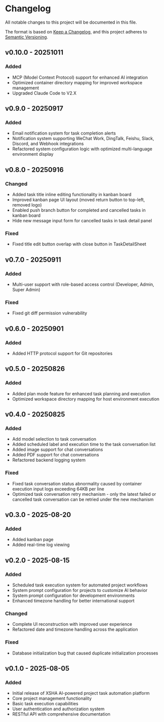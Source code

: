 # Changelog

All notable changes to this project will be documented in this file.

The format is based on [Keep a Changelog](https://keepachangelog.com/en/1.0.0/), and this project adheres to [Semantic Versioning](https://semver.org/spec/v2.0.0.html).

## v0.10.0 - 20251011

### Added

- MCP (Model Context Protocol) support for enhanced AI integration
- Optimized container directory mapping for improved workspace management
- Upgraded Claude Code to V2.X

## v0.9.0 - 20250917

### Added

- Email notification system for task completion alerts
- Notification system supporting WeChat Work, DingTalk, Feishu, Slack, Discord, and Webhook integrations
- Refactored system configuration logic with optimized multi-language environment display

## v0.8.0 - 20250916

### Changed

- Added task title inline editing functionality in kanban board
- Improved kanban page UI layout (moved return button to top-left, removed logo)
- Enabled push branch button for completed and cancelled tasks in kanban board
- Hide new message input form for cancelled tasks in task detail panel

### Fixed

- Fixed title edit button overlap with close button in TaskDetailSheet

## v0.7.0 - 20250911

### Added

- Multi-user support with role-based access control (Developer, Admin, Super Admin)

### Fixed

- Fixed git diff permission vulnerability

## v0.6.0 - 20250901

### Added

- Added HTTP protocol support for Git repositories

## v0.5.0 - 20250826

### Added

- Added plan mode feature for enhanced task planning and execution
- Optimized workspace directory mapping for host environment execution

## v0.4.0 - 20250825

### Added

- Add model selection to task conversation
- Added scheduled label and execution time to the task conversation list
- Added image support for chat conversations
- Added PDF support for chat conversations
- Refactored backend logging system

### Fixed

- Fixed task conversation status abnormality caused by container execution input logs exceeding 64KB per line
- Optimized task conversation retry mechanism - only the latest failed or cancelled task conversation can be retried under the new mechanism

## v0.3.0 - 2025-08-20

### Added

- Added kanban page
- Added real-time log viewing

## v0.2.0 - 2025-08-15

### Added

- Scheduled task execution system for automated project workflows
- System prompt configuration for projects to customize AI behavior
- System prompt configuration for development environments
- Enhanced timezone handling for better international support

### Changed

- Complete UI reconstruction with improved user experience
- Refactored date and timezone handling across the application

### Fixed

- Database initialization bug that caused duplicate initialization processes

## v0.1.0 - 2025-08-05

### Added

- Initial release of XSHA AI-powered project task automation platform
- Core project management functionality
- Basic task execution capabilities
- User authentication and authorization system
- RESTful API with comprehensive documentation
